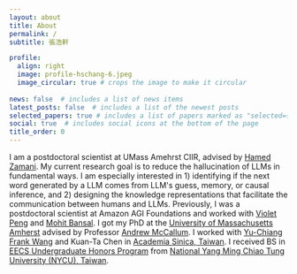 ```yaml
---
layout: about
title: About
permalink: /
subtitle: 張浩軒

profile:
  align: right
  image: profile-hschang-6.jpeg
  image_circular: true # crops the image to make it circular
  
news: false  # includes a list of news items
latest_posts: false  # includes a list of the newest posts
selected_papers: true # includes a list of papers marked as "selected={true}"
social: true  # includes social icons at the bottom of the page
title_order: 0
---
```


I am a postdoctoral scientist at UMass Amehrst CIIR, advised by <a href="https://groups.cs.umass.edu/zamani/">Hamed Zamani</a>. My current research goal is to reduce the hallucination of LLMs in fundamental ways. I am especially interested in 1) identifying if the next word generated by a LLM comes from LLM's guess, memory, or causal inference, and 2) designing the knowledge representations that facilitate the communication between humans and LLMs. Previously, I was a postdoctoral scientist at Amazon AGI Foundations and worked with <a href="https://vnpeng.net/">Violet Peng</a> and <a href="https://www.cs.unc.edu/~mbansal/">Mohit Bansal</a>. I got my PhD at the <a href="https://www.cics.umass.edu/">University of Massachusetts Amherst</a> advised by Professor <a href="https://people.cs.umass.edu/~mccallum/">Andrew McCallum</a>.  I worked with <a href="http://vllab.ee.ntu.edu.tw/members.html">Yu-Chiang Frank Wang</a> and Kuan-Ta Chen in <a href="https://www.sinica.edu.tw/en">Academia Sinica, Taiwan</a>. I received BS in <a href="https://eecshp.nycu.edu.tw/pages/Introduction?locale=en">EECS Undergraduate Honors Program</a> from <a href="https://en.nycu.edu.tw/">National Yang Ming Chiao Tung University (NYCU), Taiwan</a>.
